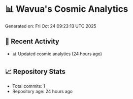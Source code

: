 # 📊 Wavua's Cosmic Analytics
Generated on: Fri Oct 24 09:23:13 UTC 2025

## 🚀 Recent Activity
- 📊 Updated cosmic analytics (24 hours ago)
## 📈 Repository Stats
- Total commits: 1
- Repository age: 24 hours ago
